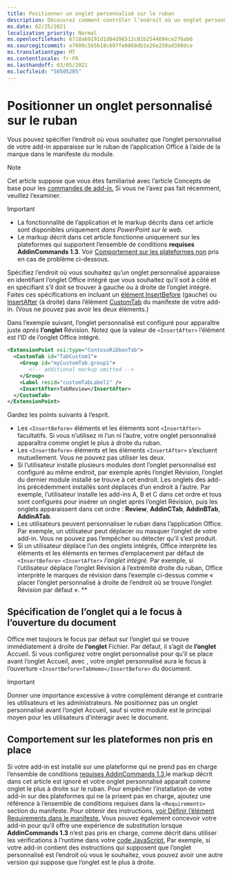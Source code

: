 ```yaml
---
title: Positionner un onglet personnalisé sur le ruban
description: Découvrez comment contrôler l’endroit où un onglet personnalisé apparaît sur le ruban Office et s’il a le focus par défaut.
ms.date: 02/25/2021
localization_priority: Normal
ms.openlocfilehash: 6718a69191d1d84d96512c01b2544094ce276ab6
ms.sourcegitcommit: e7009c565b18c607fe0868db2e26e250ad308dce
ms.translationtype: MT
ms.contentlocale: fr-FR
ms.lasthandoff: 03/05/2021
ms.locfileid: "50505205"
---
```

# <a name="position-a-custom-tab-on-the-ribbon"></a>Positionner un onglet personnalisé sur le ruban

Vous pouvez spécifier l’endroit où vous souhaitez que l’onglet personnalisé de votre add-in apparaisse sur le ruban de l’application Office à l’aide de la marque dans le manifeste du module.

> [!NOTE]
> Cet article suppose que vous êtes familiarisé avec l’article Concepts de base pour les [commandes de add-in.](add-in-commands.md) Si vous ne l’avez pas fait récemment, veuillez l’examiner.

> [!IMPORTANT]
>
> - La fonctionnalité de l’application et le markup décrits dans cet article sont disponibles uniquement *dans PowerPoint sur le web.*
> - Le markup décrit dans cet article fonctionne uniquement sur les plateformes qui supportent l’ensemble de conditions **requises AddinCommands 1.3**. Voir [Comportement sur les plateformes non](#behavior-on-unsupported-platforms) pris en cas de problème ci-dessous.

Spécifiez l’endroit où vous souhaitez qu’un onglet personnalisé apparaisse en identifiant l’onglet Office intégré que vous souhaitez qu’il soit à côté et en spécifiant s’il doit se trouver à gauche ou à droite de l’onglet intégré. Faites ces spécifications en incluant un [élément InsertBefore](../reference/manifest/customtab.md#insertbefore) (gauche) ou [InsertAfter](../reference/manifest/customtab.md#insertafter) (à droite) dans l’élément [CustomTab](../reference/manifest/customtab.md) du manifeste de votre add-in. (Vous ne pouvez pas avoir les deux éléments.)

Dans l’exemple suivant, l’onglet personnalisé est configuré pour apparaître juste *après* **l’onglet** Révision. Notez que la valeur de `<InsertAfter>` l’élément est l’ID de l’onglet Office intégré. 

```xml
<ExtensionPoint xsi:type="ContosoRibbonTab">
  <CustomTab id="TabCustom1">
    <Group id="myCustomTab.group1">
       <!-- additional markup omitted -->
    </Group>
    <Label resid="customTabLabel1" />
    <InsertAfter>TabReview</InsertAfter>
  </CustomTab>
</ExtensionPoint>
```

Gardez les points suivants à l’esprit.

- Les  `<InsertBefore>` éléments et les éléments sont  `<InsertAfter>` facultatifs. Si vous n’utilisez ni l’un ni l’autre, votre onglet personnalisé apparaîtra comme onglet le plus à droite du ruban.
- Les  `<InsertBefore>` éléments et les éléments  `<InsertAfter>` s’excluent mutuellement. Vous ne pouvez pas utiliser les deux.
- Si l’utilisateur installe plusieurs modules dont l’onglet personnalisé est configuré  au même endroit, par exemple après l’onglet Révision, l’onglet du dernier module installé se trouve à cet endroit. Les onglets des add-ins précédemment installés sont déplacés d’un endroit à l’autre. Par exemple, l’utilisateur installe les add-ins A, B et C dans cet  ordre et tous sont configurés pour insérer un onglet après l’onglet Révision, puis les onglets apparaissent dans cet ordre : **Review**, **AddinCTab**, **AddinBTab**, **AddinATab**.
- Les utilisateurs peuvent personnaliser le ruban dans l’application Office. Par exemple, un utilisateur peut déplacer ou masquer l’onglet de votre add-in. Vous ne pouvez pas l’empêcher ou détecter qu’il s’est produit.
- Si un utilisateur déplace l’un des onglets intégrés, Office interprète les éléments et les éléments en termes d’emplacement par défaut de `<InsertBefore>` `<InsertAfter>` *l’onglet intégré.* Par exemple, si l’utilisateur déplace l’onglet Révision à l’extrémité droite du ruban, Office interprète le marques de révision dans l’exemple ci-dessus comme « placer l’onglet personnalisé à droite de l’endroit où se trouve l’onglet Révision par défaut ». ** 

## <a name="specifying-which-tab-has-focus-when-the-document-opens"></a>Spécification de l’onglet qui a le focus à l’ouverture du document

Office met toujours le focus par défaut sur l’onglet qui se trouve immédiatement à droite de **l’onglet** Fichier. Par défaut, il s’agit de **l’onglet** Accueil. Si vous configurez votre onglet  personnalisé pour qu’il se place avant l’onglet Accueil, avec , votre onglet personnalisé aura le focus à l’ouverture `<InsertBefore>TabHome</InsertBefore>` du document.

> [!IMPORTANT]
> Donner une importance excessive à votre complément dérange et contrarie les utilisateurs et les administrateurs. Ne positionnez pas  un onglet personnalisé avant l’onglet Accueil, sauf si votre module est le principal moyen pour les utilisateurs d’interagir avec le document.

## <a name="behavior-on-unsupported-platforms"></a>Comportement sur les plateformes non pris en place

Si votre add-in est installé sur une plateforme qui ne prend pas en charge l’ensemble de conditions [requises AddinCommands 1.3,](../reference/requirement-sets/add-in-commands-requirement-sets.md)le markup décrit dans cet article est ignoré et votre onglet personnalisé apparaît comme onglet le plus à droite sur le ruban. Pour empêcher l’installation de votre add-in sur des plateformes qui ne la prisent pas en charge, ajoutez une référence à l’ensemble de conditions requises dans la `<Requirements>` section du manifeste. Pour obtenir des instructions, [voir Définir l’élément Requirements dans le manifeste.](../develop/specify-office-hosts-and-api-requirements.md#set-the-requirements-element-in-the-manifest) Vous pouvez également concevoir votre add-in pour qu’il offre une expérience de substitution lorsque **AddinCommands 1.3** n’est pas pris en charge, comme décrit dans utiliser les vérifications à l’runtime dans votre [code JavaScript.](../develop/specify-office-hosts-and-api-requirements.md#use-runtime-checks-in-your-javascript-code) Par exemple, si votre add-in contient des instructions qui supposent que l’onglet personnalisé est l’endroit où vous le souhaitez, vous pouvez avoir une autre version qui suppose que l’onglet est le plus à droite.
